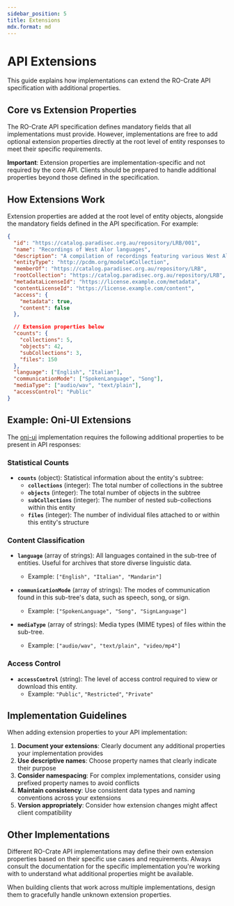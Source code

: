```yaml
---
sidebar_position: 5
title: Extensions
mdx.format: md
---
```


# API Extensions

This guide explains how implementations can extend the RO-Crate API
specification with additional properties.

## Core vs Extension Properties

The RO-Crate API specification defines mandatory fields that all
implementations must provide. However, implementations are free to add optional
extension properties directly at the root level of entity responses to meet
their specific requirements.

**Important**: Extension properties are implementation-specific and not
required by the core API. Clients should be prepared to handle additional
properties beyond those defined in the specification.

## How Extensions Work

Extension properties are added at the root level of entity objects, alongside
the mandatory fields defined in the API specification. For example:

```json
{
  "id": "https://catalog.paradisec.org.au/repository/LRB/001",
  "name": "Recordings of West Alor languages",
  "description": "A compilation of recordings featuring various West Alor languages",
  "entityType": "http://pcdm.org/models#Collection",
  "memberOf": "https://catalog.paradisec.org.au/repository/LRB",
  "rootCollection": "https://catalog.paradisec.org.au/repository/LRB",
  "metadataLicenseId": "https://license.example.com/metadata",
  "contentLicenseId": "https://license.example.com/content",
  "access": {
    "metadata": true,
    "content": false
  },

  // Extension properties below
  "counts": {
    "collections": 5,
    "objects": 42,
    "subCollections": 3,
    "files": 150
  },
  "language": ["English", "Italian"],
  "communicationMode": ["SpokenLanguage", "Song"],
  "mediaType": ["audio/wav", "text/plain"],
  "accessControl": "Public"
}
```

## Example: Oni-UI Extensions

The [oni-ui](https://github.com/paradisec-archive/oni-ui) implementation
requires the following additional properties to be present in API responses:

### Statistical Counts

- **`counts`** (object): Statistical information about the entity's subtree:
  - **`collections`** (integer): The total number of collections in the subtree
  - **`objects`** (integer): The total number of objects in the subtree
  - **`subCollections`** (integer): The number of nested sub-collections within
  this entity
  - **`files`** (integer): The number of individual files attached to or within
  this entity's structure

### Content Classification

- **`language`** (array of strings): All languages contained in the sub-tree of
entities. Useful for archives that store diverse linguistic data.
  - Example: `["English", "Italian", "Mandarin"]`

- **`communicationMode`** (array of strings): The modes of communication found
in this sub-tree's data, such as speech, song, or sign.
  - Example: `["SpokenLanguage", "Song", "SignLanguage"]`

- **`mediaType`** (array of strings): Media types (MIME types) of files within
the sub-tree.
  - Example: `["audio/wav", "text/plain", "video/mp4"]`

### Access Control

- **`accessControl`** (string): The level of access control required to view or
download this entity.
  - Example: `"Public"`, `"Restricted"`, `"Private"`

## Implementation Guidelines

When adding extension properties to your API implementation:

1. **Document your extensions**: Clearly document any additional properties
   your implementation provides
2. **Use descriptive names**: Choose property names that clearly indicate their
   purpose
3. **Consider namespacing**: For complex implementations, consider using
   prefixed property names to avoid conflicts
4. **Maintain consistency**: Use consistent data types and naming conventions
   across your extensions
5. **Version appropriately**: Consider how extension changes might affect
   client compatibility

## Other Implementations

Different RO-Crate API implementations may define their own extension
properties based on their specific use cases and requirements. Always consult
the documentation for the specific implementation you're working with to
understand what additional properties might be available.

When building clients that work across multiple implementations, design them to
gracefully handle unknown extension properties.
